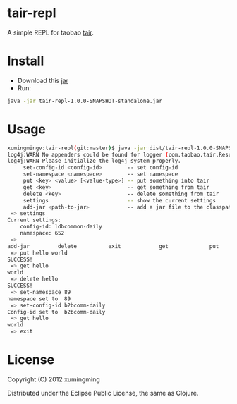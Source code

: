 # tair-repl

A simple REPL for taobao [tair](https://github.com/taobao/tair).

# Install

* Download this [jar](http://clojars.org/repo/tair-repl/tair-repl/1.0.0-SNAPSHOT/tair-repl-1.0.0-20130108.113042-1.jar)
* Run:

``` bash
java -jar tair-repl-1.0.0-SNAPSHOT-standalone.jar
```

# Usage

``` bash
xumingmingv:tair-repl(git:master)$ java -jar dist/tair-repl-1.0.0-SNAPSHOT-standalone.jar 
log4j:WARN No appenders could be found for logger (com.taobao.tair.ResultCode).
log4j:WARN Please initialize the log4j system properly.
	 set-config-id <config-id>        -- set config-id
	 set-namespace <namespace>        -- set namespace
	 put <key> <value> [<value-type>] -- put something into tair
	 get <key>                        -- get something from tair
	 delete <key>                     -- delete something from tair
	 settings                         -- show the current settings
	 add-jar <path-to-jar>            -- add a jar file to the classpath(if you need to put an object into tair)
 => settings
Current settings:
	config-id: ldbcommon-daily
	namespace: 652
 => 
add-jar         delete          exit            get             put             set-config-id   set-namespace   settings        
 => put hello world
SUCCESS!
 => get hello
world
 => delete hello
SUCCESS!
 => set-namespace 89
namespace set to  89
 => set-config-id b2bcomm-daily
Config-id set to  b2bcomm-daily
 => get hello
world
 => exit
```


# License

Copyright (C) 2012 xumingming

Distributed under the Eclipse Public License, the same as Clojure.
